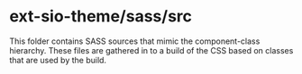 # ext-sio-theme/sass/src

This folder contains SASS sources that mimic the component-class hierarchy. These files
are gathered in to a build of the CSS based on classes that are used by the build.
